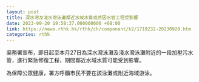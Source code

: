 ```yaml
---
layout: post
title: 深水灣及淺水灣泳灘鄰近水域水質或將因水管工程受影響
date: 2023-09-20 19:58:37.000000000 +08:00
link: https://news.rthk.hk/rthk/ch/component/k2/1719232-20230920.htm
categories: rthk
---
```


渠務署宣布，即日起至本月27日為深水灣泳灘及淺水灣泳灘附近的一段加壓污水管，進行緊急修復工程，期間鄰近水域水質可能受到影響。

為保障公眾健康，署方呼籲市民不要在該泳灘或附近海域游泳。
